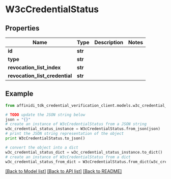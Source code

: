 # W3cCredentialStatus

## Properties

| Name                           | Type    | Description | Notes |
| ------------------------------ | ------- | ----------- | ----- |
| **id**                         | **str** |             |
| **type**                       | **str** |             |
| **revocation_list_index**      | **str** |             |
| **revocation_list_credential** | **str** |             |

## Example

```python
from affinidi_tdk_credential_verification_client.models.w3c_credential_status import W3cCredentialStatus

# TODO update the JSON string below
json = "{}"
# create an instance of W3cCredentialStatus from a JSON string
w3c_credential_status_instance = W3cCredentialStatus.from_json(json)
# print the JSON string representation of the object
print W3cCredentialStatus.to_json()

# convert the object into a dict
w3c_credential_status_dict = w3c_credential_status_instance.to_dict()
# create an instance of W3cCredentialStatus from a dict
w3c_credential_status_from_dict = W3cCredentialStatus.from_dict(w3c_credential_status_dict)
```

[[Back to Model list]](../README.md#documentation-for-models) [[Back to API list]](../README.md#documentation-for-api-endpoints) [[Back to README]](../README.md)
